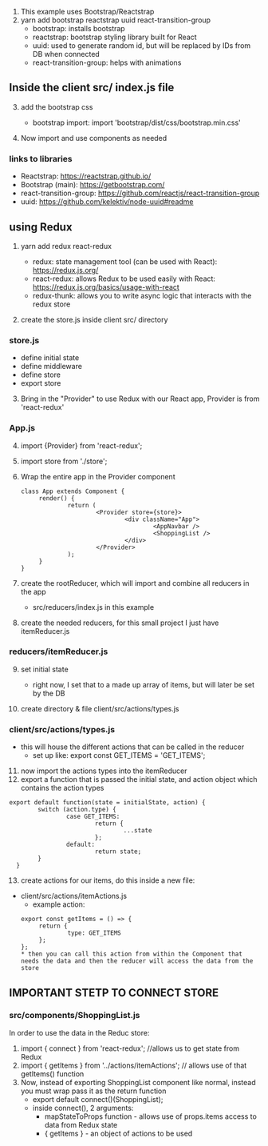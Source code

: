 1. This example uses Bootstrap/Reactstrap
2. yarn add bootstrap reactstrap uuid react-transition-group
      - bootstrap: installs bootstrap
      - reactstrap: bootstrap styling library built for React
      - uuid: used to generate random id, but will be replaced by IDs from DB when connected
      - react-transition-group: helps with animations

## Inside the client src/ index.js file

3. add the bootstrap css

      - bootstrap import: import 'bootstrap/dist/css/bootstrap.min.css'

4. Now import and use components as needed

### links to libraries

- Reactstrap: https://reactstrap.github.io/
- Bootstrap (main): https://getbootstrap.com/
- react-transition-group: https://github.com/reactjs/react-transition-group
- uuid: https://github.com/kelektiv/node-uuid#readme

## using Redux

1. yarn add redux react-redux

      - redux: state management tool (can be used with React): https://redux.js.org/
      - react-redux: allows Redux to be used easily with React: https://redux.js.org/basics/usage-with-react

      * redux-thunk: allows you to write async logic that interacts with the redux store

2. create the store.js inside client src/ directory

### store.js

- define initial state
- define middleware
- define store
- export store

3. Bring in the "Provider" to use Redux with our React app, Provider is from 'react-redux'

### App.js

4. import {Provider} from 'react-redux';
5. import store from './store';
6. Wrap the entire app in the Provider component

      ```
      class App extends Component {
           render() {
                   return (
                           <Provider store={store}>
                                   <div className="App">
                                           <AppNavbar />
                                           <ShoppingList />
                                   </div>
                           </Provider>
                   );
           }
      }

      ```

7. create the rootReducer, which will import and combine all reducers in the app

      - src/reducers/index.js in this example

8. create the needed reducers, for this small project I just have itemReducer.js

### reducers/itemReducer.js

9. set initial state

      - right now, I set that to a made up array of items, but will later be set by the DB

10. create directory & file client/src/actions/types.js

### client/src/actions/types.js

- this will house the different actions that can be called in the reducer
     - set up like: export const GET_ITEMS = 'GET_ITEMS';

11. now import the actions types into the itemReducer
12. export a function that is passed the initial state, and action object which contains the action types

```
export default function(state = initialState, action) {
        switch (action.type) {
                case GET_ITEMS:
                        return {
                                ...state
                        };
                default:
                        return state;
        }
  }
```

13. create actions for our items, do this inside a new file:

- client/src/actions/itemActions.js
     - example action:
     ```
     export const getItems = () => {
          return {
                  type: GET_ITEMS
          };
     };
     * then you can call this action from within the Component that needs the data and then the reducer will access the data from the store
     ```

## IMPORTANT STETP TO CONNECT STORE

### src/components/ShoppingList.js

In order to use the data in the Reduc store:

1. import { connect } from 'react-redux'; //allows us to get state from Redux
2. import { getItems } from '../actions/itemActions'; // allows use of that getItems() function
3. Now, instead of exporting ShoppingList component like normal, instead you must wrap pass it as the return function
      - export default connect()(ShoppingList);
      * inside connect(), 2 arguments:
           - mapStateToProps function - allows use of props.items access to data from Redux state
           - { getItems } - an object of actions to be used
